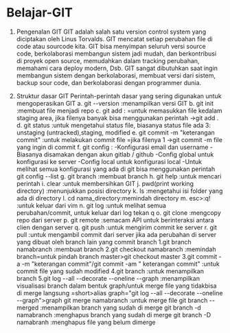 # Belajar-GIT
1. Pengenalan GIT
    GIT adalah salah satu version control system yang diciptakan oleh Linus Torvalds. GIT mencatat setiap perubahan file di code atau sourcode kita. GIT bisa menyimpan seluruh versi source code, berkolaborasi membangun sistem jadi mudah, dan berkontribusi di proyek open source, memudahkan dalam tracking perubahan, memahami cara deploy modern, Dsb. GIT sangat dibutuhkan saat ingin membangun sistem dengan berkolaborasi, membuat versi dari sistem, backup sour code, dan berkolaborasi dengan programmer dunia.

2. Struktur dasar GIT
    Perintah-perintah dasar yang sering digunakan untuk mengoperasikan GIT
    a. git --version :menampilkan versi GIT
	b. git init :membuat file menjadi repo
	c. git add :  =untuk memasukkan file kedalam staging area, jika filenya banyak bisa menggunakan perintah   ->git add . 
	d. git status :untuk mengetahui status file, biasanya status file ada 3: unstaging (untracked),staging, modified
	e. git commit -m "keterangan commit" :untuk melakukan commit file =jika filenya 1 ->git commit -m file yang ingin di commit 
	f. git config : -Konfigurasi email dan username
                    -Biasanya disamakan dengan akun gitlab / github
                    -Config global untuk konfigurasi ke server
                    -Config local untuk konfigurasi local
                    -Untuk melihat semua konfigurasi yang ada di git bisa menggunakan perintah  git config --list
	g. git branch :membuat branch
	h. git help :untuk mencari perintah
	i. clear :untuk membersihkan GIT
	j. pwd(print working directory) :menunjukkan posisi directory
	k. ls :mengetahui isi folder yang ada di directory
	l. cd nama_directory:memindah directory
	m. esc>:q! :untuk keluar dari vim
	n. git log :untuk melihat semua perubahan/commit, untuk keluar dari log tekan q
    o. git clone :mengcopy repo dari server
    p. git remote :semacam API untuk berinteraksi antara clien dengan server
    q. git push :untuk mengirim commit ke server
    r. git pull :untuk mengambil commit dari server jika ada perubahan di server yang dibuat oleh branch lain yang commit
branch
1.git branch namabranch :membuat branch
2.git checkout namabranch :memindah branch=untuk pindah branch master>git checkout master
3.git commit -a -m "keterangan commit"/git commit -am " keterangan commit" :untuk commit file yang sudah modified
4.git branch :untuk menampilkan branch
5.git log  --all --decorate --oneline --graph :menampilkan visualisasi branch dalam bentuk graph/untuk merge file yang tidakbisa di merge langsung
=short>alias graph="git log --all --decorate --oneline --graph">graph
git merge namabranch :untuk merge file
git branch --merged :menampilkan branch yang sudah di merge
git branch -d namabranch :menghapus branch yang sudah di merge
git branch -D namabranh :menghapus file yang belum dimerge


